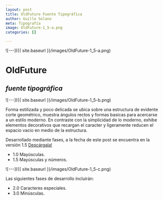 ```yaml
---
layout: post
title: OldFuture Fuente Tipográfica
author: Guillo Solano
meta: Tipografía
image: OldFuture-1_5-a.png
categories: []

---
```


![---]({{ site.baseurl }}/images/OldFuture-1_5-a.png)


# OldFuture
## _fuente tipográfica_

![---]({{ site.baseurl }}/images/OldFuture-1_5-b.png)

Forma estilizada y poco delicada se ubica sobre una estructura de evidente corte geométrico, muestra ángulos rectos y formas basicas para acercarse a un estilo moderno. En contraste con la simplicidad de lo moderno, exhibe elementos decorativos que recargan el caracter y ligeramente reducen el espacio vacio en medio de la estructura.

Desarrollado mediante fases, a la fecha de este post se encuentra en la versión 1.5 [Descárgala!](https://github.com/gsolat/blog/blob/master/images/OldFuture%201.5.ttf?raw=true) <br>
- 1.0 Mayúsculas.
- 1.5 Mayúsculas y números.

![---]({{ site.baseurl }}/images/OldFuture-1_5-c.png)

Las siguientes fases de desarrollo incluirán:

- 2.0 Caracteres especiales.
- 3.0 Minúsculas.
